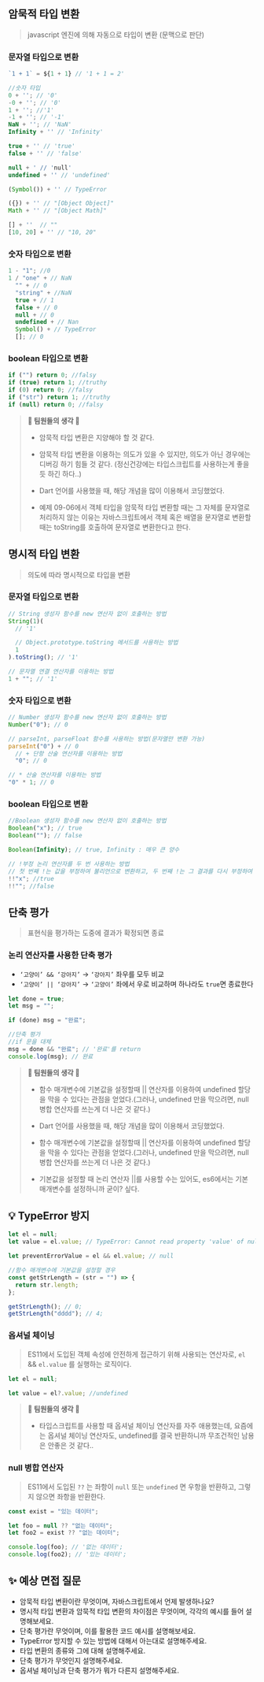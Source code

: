 ## 암묵적 타입 변환

> javascript 엔진에 의해 자동으로 타입이 변환 (문맥으로 판단)

### 문자열 타입으로 변환

```jsx
`1 + 1` = ${1 + 1} // '1 + 1 = 2'

//숫자 타입
0 + ''; // '0'
-0 + ''; // '0'
1 + ''; //'1'
-1 + ''; // '-1'
NaN + ''; // 'NaN'
Infinity + '' // 'Infinity'

true + '' // 'true'
false + '' // 'false'

null + ' // 'null'
undefined + '' // 'undefined'

(Symbol()) + '' // TypeError

({}) + '' // "[Object Object]"
Math + '' // "[Object Math]"

[] + ''  // ""
[10, 20] + '' // "10, 20"
```

### 숫자 타입으로 변환

```jsx
1 - "1"; //0
1 / "one" + // NaN
  "" + // 0
  "string" + //NaN
  true + // 1
  false + // 0
  null + // 0
  undefined + // Nan
  Symbol() + // TypeError
  []; // 0
```

### boolean 타입으로 변환

```jsx
if ("") return 0; //falsy
if (true) return 1; //truthy
if (0) return 0; //falsy
if ("str") return 1; //truthy
if (null) return 0; //falsy
```

> **🚀 팀원들의 생각 🚀**
>
> - 암묵적 타입 변환은 지양해야 할 것 같다.
>
> - 암묵적 타입 변환을 이용하는 의도가 있을 수 있지만, 의도가 아닌 경우에는 디버깅 하기 힘들 것 같다. (정신건강에는 타입스크립트를 사용하는게 좋을 듯 하긴 하다..)
>
> - Dart 언어를 사용했을 때, 해당 개념을 많이 이용해서 코딩했었다.
>
> - 예제 09-06에서 객체 타입을 암묵적 타입 변환할 때는 그 자체를 문자열로 처리하지 않는 이유는 자바스크립트에서 객체 혹은 배열을 문자열로 변환할 때는 toString를 호출하여 문자열로 변환한다고 한다.

## 명시적 타입 변환

> 의도에 따라 명시적으로 타입을 변환

### 문자열 타입으로 변환

```jsx
// String 생성자 함수를 new 연산자 없이 호출하는 방법
String(1)(
  // '1'

  // Object.prototype.toString 메서드를 사용하는 방법
  1
).toString(); // '1'

// 문자열 연결 연산자를 이용하는 방법
1 + ""; // '1'
```

### 숫자 타입으로 변환

```jsx
// Number 생성자 함수를 new 연산자 없이 호출하는 방법
Number("0"); // 0

// parseInt, parseFloat 함수를 사용하는 방법(문자열만 변환 가능)
parseInt("0") + // 0
  // + 단항 산술 연산자를 이용하는 방법
  "0"; // 0

// * 산술 연산자를 이용하는 방법
"0" * 1; // 0
```

### boolean 타입으로 변환

```jsx
//Boolean 생성자 함수를 new 연산자 없이 호출하는 방법
Boolean("x"); // true
Boolean(""); // false

Boolean(Infinity); // true, Infinity : 매우 큰 양수

// !부정 논리 연산자를 두 번 사용하는 방법
// 첫 번째 !는 값을 부정하여 불리언으로 변환하고, 두 번째 !는 그 결과를 다시 부정하여 원래의 논리값
!!"x"; //true
!!""; //false
```

## 단축 평가

> 표현식을 평가하는 도중에 결과가 확정되면 종료

### 논리 연산자를 사용한 단축 평가

- `‘고양이’ && ‘강아지’` → `‘강아지’` 좌우를 모두 비교
- `‘고양이’ || ‘강아지’` → `‘고양이’` 좌에서 우로 비교하며 하나라도 `true`면 종료한다

```jsx
let done = true;
let msg = "";

if (done) msg = "완료";

//단축 평가
//if 문을 대체
msg = done && "완료"; // '완료'를 return
console.log(msg); // 완료
```

> **🚀 팀원들의 생각 🚀**
>
> - 함수 매개변수에 기본값을 설정할때 || 연산자를 이용하여 undefined 할당을 막을 수 있다는 관점을 얻었다.(그러나, undefined 만을 막으려면, null 병합 연산자를 쓰는게 더 나은 것 같다.)
>
> - Dart 언어를 사용했을 때, 해당 개념을 많이 이용해서 코딩했었다.
>
> - 함수 매개변수에 기본값을 설정할때 || 연산자를 이용하여 undefined 할당을 막을 수 있다는 관점을 얻었다.(그러나, undefined 만을 막으려면, null 병합 연산자를 쓰는게 더 나은 것 같다.)
>
> - 기본값을 설정할 때 논리 연산자 ||를 사용할 수는 있어도, es6에서는 기본 매개변수를 설정하니까 굳이? 싶다.

## 💡 TypeError 방지

```jsx
let el = null;
let value = el.value; // TypeError: Cannot read property 'value' of null

let preventErrorValue = el && el.value; // null
```

```jsx
//함수 매개변수에 기본값을 설정할 경우
const getStrLength = (str = "") => {
  return str.length;
};

getStrLength(); // 0;
getStrLength("dddd"); // 4;
```

### 옵셔널 체이닝

> ES11에서 도입된 객체 속성에 안전하게 접근하기 위해 사용되는 연산자로, `el` && `el.value` 를 실행하는 로직이다.

```jsx
let el = null;

let value = el?.value; //undefined
```

> **🚀 팀원들의 생각 🚀**
>
> - 타입스크립트를 사용할 때 옵셔널 체이닝 연산자를 자주 애용했는데, 요즘에는 옵셔널 체이닝 연산자도, undefined를 결국 반환하니까 무조건적인 남용은 안좋은 것 같다..

### null 병합 연산자

> ES11에서 도입된 `??` 는 좌항이 `null` 또는 `undefined` 면 우항을 반환하고, 그렇지 않으면 좌항을 반환한다.

```jsx
const exist = "있는 데이터";

let foo = null ?? "없는 데이터";
let foo2 = exist ?? "없는 데이터";

console.log(foo); // '없는 데이터';
console.log(foo2); // '있는 데이터';
```

## ✨ 예상 면접 질문

- 암묵적 타입 변환이란 무엇이며, 자바스크립트에서 언제 발생하나요?
- 명시적 타입 변환과 암묵적 타입 변환의 차이점은 무엇이며, 각각의 예시를 들어 설명해보세요.
- 단축 평가란 무엇이며, 이를 활용한 코드 예시를 설명해보세요.
- TypeError 방지할 수 있는 방법에 대해서 아는대로 설명해주세요.
- 타입 변환의 종류와 그에 대해 설명해주세요.
- 단축 평가가 무엇인지 설명해주세요.
- 옵셔널 체이닝과 단축 평가가 뭐가 다른지 설명해주세요.
